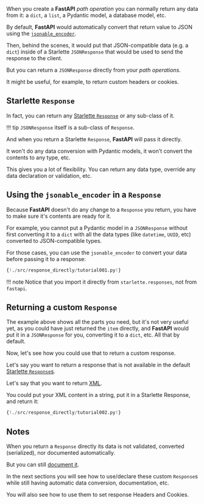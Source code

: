 When you create a **FastAPI** *path operation* you can normally return any data from it: a `dict`, a `list`, a Pydantic model, a database model, etc.

By default, **FastAPI** would automatically convert that return value to JSON using the <a href="https://fastapi.tiangolo.com/tutorial/encoder/" target="_blank">`jsonable_encoder`</a>.

Then, behind the scenes, it would put that JSON-compatible data (e.g. a `dict`) inside of a Starlette `JSONResponse` that would be used to send the response to the client.

But you can return a `JSONResponse` directly from your *path operations*.

It might be useful, for example, to return custom headers or cookies.

## Starlette `Response`

In fact, you can return any <a href="https://www.starlette.io/responses/" target="_blank">Starlette `Response`</a> or any sub-class of it.

!!! tip
    `JSONResponse` itself is a sub-class of `Response`.

And when you return a Starlette `Response`, **FastAPI** will pass it directly.

It won't do any data conversion with Pydantic models, it won't convert the contents to any type, etc.

This gives you a lot of flexibility. You can return any data type, override any data declaration or validation, etc.

## Using the `jsonable_encoder` in a `Response`

Because **FastAPI** doesn't do any change to a `Response` you return, you have to make sure it's contents are ready for it.

For example, you cannot put a Pydantic model in a `JSONResponse` without first converting it to a `dict` with all the data types (like `datetime`, `UUID`, etc) converted to JSON-compatible types.

For those cases, you can use the `jsonable_encoder` to convert your data before passing it to a response:

```Python hl_lines="4 6 20 21"
{!./src/response_directly/tutorial001.py!}
```

!!! note
    Notice that you import it directly from `starlette.responses`, not from `fastapi`.

## Returning a custom `Response`

The example above shows all the parts you need, but it's not very useful yet, as you could have just returned the `item` directly, and **FastAPI** would put it in a `JSONResponse` for you, converting it to a `dict`, etc. All that by default.

Now, let's see how you could use that to return a custom response.

Let's say you want to return a response that is not available in the default <a href="https://www.starlette.io/responses/" target="_blank">Starlette `Response`s</a>.

Let's say that you want to return <a href="https://en.wikipedia.org/wiki/XML" target="_blank">XML</a>.

You could put your XML content in a string, put it in a Starlette Response, and return it:

```Python hl_lines="2 20"
{!./src/response_directly/tutorial002.py!}
```

## Notes

When you return a `Response` directly its data is not validated, converted (serialized), nor documented automatically.

But you can still <a href="tutorial/additional-responses/" target="_blank">document it</a>.

In the next sections you will see how to use/declare these custom `Response`s while still having automatic data conversion, documentation, etc.

You will also see how to use them to set response Headers and Cookies.
